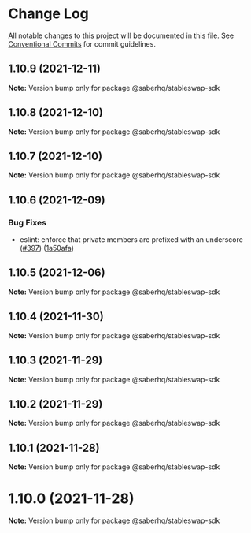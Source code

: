# Change Log

All notable changes to this project will be documented in this file.
See [Conventional Commits](https://conventionalcommits.org) for commit guidelines.

## 1.10.9 (2021-12-11)

**Note:** Version bump only for package @saberhq/stableswap-sdk





## 1.10.8 (2021-12-10)

**Note:** Version bump only for package @saberhq/stableswap-sdk





## 1.10.7 (2021-12-10)

**Note:** Version bump only for package @saberhq/stableswap-sdk





## 1.10.6 (2021-12-09)


### Bug Fixes

* eslint: enforce that private members are prefixed with an underscore ([#397](https://github.com/saber-hq/saber-common/issues/397)) ([1a50afa](https://github.com/saber-hq/saber-common/commit/1a50afaf13cb4389ba009fd4bdf206a4db2cad93))





## 1.10.5 (2021-12-06)

**Note:** Version bump only for package @saberhq/stableswap-sdk





## 1.10.4 (2021-11-30)

**Note:** Version bump only for package @saberhq/stableswap-sdk





## 1.10.3 (2021-11-29)

**Note:** Version bump only for package @saberhq/stableswap-sdk





## 1.10.2 (2021-11-29)

**Note:** Version bump only for package @saberhq/stableswap-sdk





## 1.10.1 (2021-11-28)

**Note:** Version bump only for package @saberhq/stableswap-sdk





# 1.10.0 (2021-11-28)

**Note:** Version bump only for package @saberhq/stableswap-sdk
